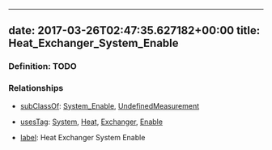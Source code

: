 
---
date: 2017-03-26T02:47:35.627182+00:00
title: Heat_Exchanger_System_Enable
---
### Definition: TODO

### Relationships

* [subClassOf](http://www.w3.org/2000/01/rdf-schema#subClassOf): [System_Enable](https://brickschema.org/schema/1.0/Brick#System_Enable), [UndefinedMeasurement](https://brickschema.org/schema/1.0/Brick#UndefinedMeasurement)

* [usesTag](https://brickschema.org/schema/1.0/BrickFrame#usesTag): [System](https://brickschema.org/schema/1.0/BrickTag#System), [Heat](https://brickschema.org/schema/1.0/BrickTag#Heat), [Exchanger](https://brickschema.org/schema/1.0/BrickTag#Exchanger), [Enable](https://brickschema.org/schema/1.0/BrickTag#Enable)

* [label](http://www.w3.org/2000/01/rdf-schema#label): Heat Exchanger System Enable
